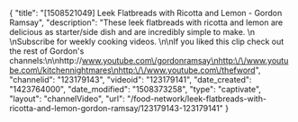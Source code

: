 {
    "title": "[1508521049] Leek Flatbreads with Ricotta and Lemon - Gordon Ramsay",
    "description": "These leek flatbreads with ricotta and lemon are delicious as starter\/side dish and are incredibly simple to make. \n \nSubscribe for weekly cooking videos. \n\nIf you liked this clip check out the rest of Gordon's channels:\n\nhttp:\/\/www.youtube.com\/gordonramsay\nhttp:\/\/www.youtube.com\/kitchennightmares\nhttp:\/\/www.youtube.com\/thefword",
    "channelid": "123179143",
    "videoid": "123179141",
    "date_created": "1423764000",
    "date_modified": "1508373258",
    "type": "captivate",
    "layout": "channelVideo",
    "url": "\/food-network\/leek-flatbreads-with-ricotta-and-lemon-gordon-ramsay\/123179143-123179141"
}
